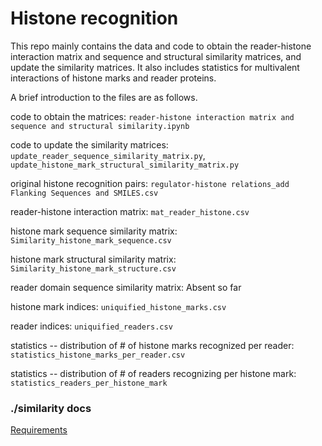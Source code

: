 # Histone recognition

This repo mainly contains the data and code to obtain the reader-histone interaction matrix and sequence and structural similarity matrices, and update the similarity matrices. It also includes statistics for multivalent interactions of histone marks and reader proteins.

A brief introduction to the files are as follows.

code to obtain the matrices: `reader-histone interaction matrix and sequence and structural similarity.ipynb`

code to update the similarity matrices: `update_reader_sequence_similarity_matrix.py`, `update_histone_mark_structural_similarity_matrix.py`

original histone recognition pairs: `regulator-histone relations_add Flanking Sequences and SMILES.csv`

reader-histone interaction matrix: `mat_reader_histone.csv`

histone mark sequence similarity matrix: `Similarity_histone_mark_sequence.csv`

histone mark structural similarity matrix: `Similarity_histone_mark_structure.csv`

reader domain sequence similarity matrix: Absent so far

histone mark indices: `uniquified_histone_marks.csv`

reader indices: `uniquified_readers.csv`

statistics -- distribution of # of histone marks recognized per reader: `statistics_histone_marks_per_reader.csv`

statistics -- distribution of # of readers recognizing per histone mark: `statistics_readers_per_histone_mark`

### ./similarity docs

[Requirements](similarity/README.md)
